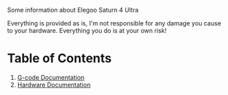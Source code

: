 Some information about Elegoo Saturn 4 Ultra

Everything is provided as is, I'm not responsible for any damage you cause to your hardware. Everything you do is at your own risk!

# Table of Contents

1. [G-code Documentation](gcode.md)
2. [Hardware Documentation](hardware.md)